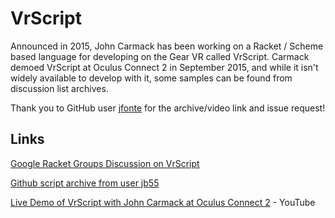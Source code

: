 # VrScript
Announced in 2015, John Carmack has been working on a Racket / Scheme based language for developing on the Gear VR called VrScript. Carmack demoed VrScript at Oculus Connect 2 in September 2015, and while it isn't widely available to develop with it, some samples can be found from discussion list archives.

Thank you to GitHub user [jfonte](https://github.com/jfonte) for the archive/video link and issue request! 

## Links

[Google Racket Groups Discussion on VrScript](https://groups.google.com/forum/#!msg/racket-users/RFlh0o6l3Ls/8InN7uz-Mv4J)

[Github script archive from user jb55](https://github.com/jb55/vrscript-samples/)

[Live Demo of VrScript with John Carmack at Oculus Connect 2](https://www.youtube.com/watch?v=ydyztGZnbNs) - YouTube 

